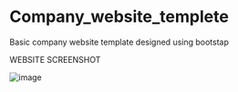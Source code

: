 # Company_website_templete
Basic company website template designed  using bootstap

 WEBSITE SCREENSHOT

![image](https://user-images.githubusercontent.com/72190187/124345953-b2522680-dbf9-11eb-8cc7-05ff615abdf2.png)
